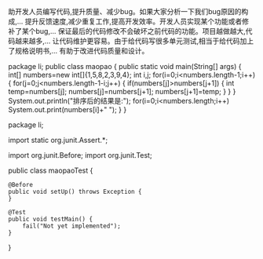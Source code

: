 助开发人员编写代码,提升质量、减少bug。如果大家分析一下我们bug原因的构成,...
提升反馈速度,减少重复工作,提高开发效率。开发人员实现某个功能或者修补了某个bug,...
保证最后的代码修改不会破坏之前代码的功能。项目越做越大,代码越来越多,...
让代码维护更容易。由于给代码写很多单元测试,相当于给代码加上了规格说明书,...
有助于改进代码质量和设计。





package li;
public class maopao {
    public static void main(String[] args) {
        int[] numbers=new int[]{1,5,8,2,3,9,4};
        int i,j;
        for(i=0;i<numbers.length-1;i++)
        {
            for(j=0;j<numbers.length-1-i;j++)
            {
                if(numbers[j]>numbers[j+1])
                {
                    int temp=numbers[j];
                    numbers[j]=numbers[j+1];
                    numbers[j+1]=temp;
                }
            }
        }
        System.out.println("排序后的结果是:");
        for(i=0;i<numbers.length;i++)
            System.out.print(numbers[i]+" ");
    }
}

package li;

import static org.junit.Assert.*;

import org.junit.Before;
import org.junit.Test;

public class maopaoTest {

	@Before
	public void setUp() throws Exception {
	}

	@Test
	public void testMain() {
		fail("Not yet implemented");
	}

}




